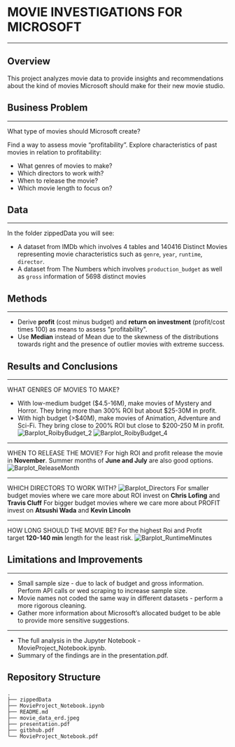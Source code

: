 # MOVIE INVESTIGATIONS FOR MICROSOFT
***
## Overview
This project analyzes movie data to provide insights and recommendations about the kind of movies Microsoft should make for their new movie studio.

## Business Problem
***
What type of movies should Microsoft create?

 Find a way to assess movie “profitability”.
 Explore characteristics of past movies in relation to profitability: 
 * What genres of movies to make?
 * Which directors to work with?
 * When to release the movie?
 * Which movie length to focus on?

## Data
***
In the folder zippedData you will see:
* A dataset from IMDb which involves 4 tables and 140416 Distinct Movies representing movie characteristics such as `genre`, `year`, `runtime`, `director`.
* A dataset from The Numbers which involves `production_budget` as well as `gross` information of 5698 distinct movies

## Methods
*** 
* Derive **profit** (cost minus budget) and **return on investment** (profit/cost times 100) as means to assess "profitability". 
* Use **Median** instead of Mean due to the skewness of the distributions towards right and the presence of outlier movies with extreme success.

## Results and Conclusions
***
WHAT GENRES OF MOVIES TO MAKE?
* With low-medium budget ($4.5-16M), make movies of Mystery and Horror. They bring more than 300% ROI but about $25-30M in profit.
* With high budget (>$40M), make movies of Animation, Adventure and Sci-Fi. They bring close to 200% ROI but close to $200-250 M in profit.
![Barplot_RoibyBudget_2](https://user-images.githubusercontent.com/61121277/167764190-3d3c98ea-467d-4f43-af94-1fe03a88f232.png)
![Barplot_RoibyBudget_4](https://user-images.githubusercontent.com/61121277/167764199-a1bfa278-e86c-43ba-ad83-46d8816ec952.png)

***
WHEN TO RELEASE THE MOVIE?
For high ROI and profit release the movie in **November**. Summer months of **June and July** are also good options. 
![Barplot_ReleaseMonth](https://user-images.githubusercontent.com/61121277/167764690-988e8c47-3b7d-4a12-bc6e-35667db1f45c.png)

***
WHICH DIRECTORS TO WORK WITH?
![Barplot_Directors](https://user-images.githubusercontent.com/61121277/167765019-64ce3377-c119-4c17-bd20-3f89ff915853.png)
For smaller budget movies where we care more about ROI invest on **Chris Lofing** and **Travis Cluff**
For bigger budget movies where we care more about PROFIT invest on **Atsushi Wada** and **Kevin Lincoln** 

***
HOW LONG SHOULD THE MOVIE BE?
For the highest Roi and Profit target **120-140 min** length for the least risk.
![Barplot_RuntimeMinutes](https://user-images.githubusercontent.com/61121277/167764816-28cd66d8-e0bc-43f1-a5bf-7a8b38f56ce7.png)

## Limitations and Improvements
***
* Small sample size - due to lack of budget and gross information. Perform API calls or wed scraping to increase sample size. 
* Movie names not coded the same way in different datasets - perform a more rigorous cleaning.
* Gather more information about Microsoft’s allocated budget to be able to provide more sensitive suggestions.

***
* The full analysis in the Jupyter Notebook - MovieProject_Notebook.ipynb. 
* Summary of the findings are in the presentation.pdf. 

## Repository Structure
    .
    ├── zippedData
    ├── MovieProject_Notebook.ipynb                        
    ├── README.md                    
    ├── movie_data_erd.jpeg                 
    ├── presentation.pdf                
    ├── gitbhub.pdf
    └── MovieProject_Notebook.pdf

